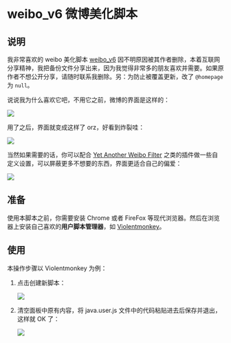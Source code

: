 # weibo_v6 微博美化脚本

## 说明

我非常喜欢的 weibo 美化脚本 [weibo_v6](https://userstyles.org/styles/106272/weibo-v6) 因不明原因被其作者删除，本着互联网分享精神，我把备份文件分享出来，因为我觉得非常多的朋友喜欢并需要。如果原作者不想公开分享，请随时联系我删除。另：为防止被覆盖更新，改了 `@homepage` 为 `null`。

说说我为什么喜欢它吧，不用它之前，微博的界面是这样的：

![](https://i.loli.net/2019/01/17/5c40474a4d4ee.png)

用了之后，界面就变成这样了 orz，好看到炸裂哇：

![](https://i.loli.net/2019/01/17/5c4047a0904e6.png)

当然如果需要的话，你可以配合 [Yet Another Weibo Filter](https://tiansh.github.io/yawf/zh-cn.html) 之类的插件做一些自定义设置，可以屏蔽更多不想要的东西，界面更适合自己的偏爱：

![](https://i.loli.net/2019/01/17/5c4048a069b09.png)

## 准备

使用本脚本之前，你需要安装 Chrome 或者 FireFox 等现代浏览器。然后在浏览器上安装自己喜欢的**用户脚本管理器**，如 [Violentmonkey](https://violentmonkey.github.io/)。

## 使用

本操作步骤以 Violentmonkey 为例：

1. 点击创建新脚本：

   ![](https://i.loli.net/2019/01/17/5c404a1de61f7.png)

2. 清空面板中原有内容，将 java.user.js 文件中的代码粘贴进去后保存并退出，这样就 OK 了：

   ![](https://i.loli.net/2019/01/17/5c404cab0b8f9.png)